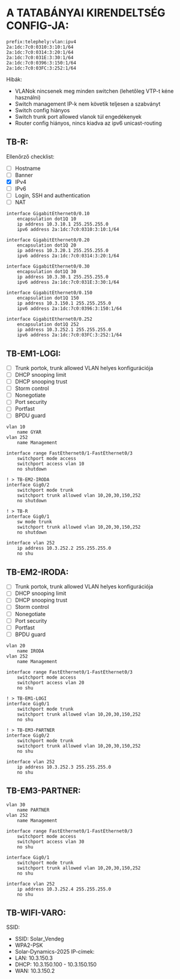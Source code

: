 # A TATABÁNYAI KIRENDELTSÉG CONFIG-JA:

```
prefix:telephely:vlan:ipv4
2a:1dc:7c0:0310:3:10:1/64
2a:1dc:7c0:0314:3:20:1/64
2a:1dc:7c0:031E:3:30:1/64
2a:1dc:7c0:0396:3:150:1/64
2a:1dc:7c0:03FC:3:252:1/64
```

Hibák:
- VLANok nincsenek meg minden switchen (lehetőleg VTP-t kéne használni)
- Switch management IP-k nem követik teljesen a szabványt
- Switch config hiányos
- Switch trunk port allowed vlanok túl engedékenyek
- Router config hiányos, nincs kiadva az ipv6 unicast-routing

TB-R:
---
Ellenőrző checklist:
-  [ ] Hostname
-  [ ] Banner
-  [x] IPv4
-  [ ] IPv6
-  [ ] Login, SSH and authentication
-  [ ] NAT

```
interface GigabitEthernet0/0.10
	encapsulation dot1Q 10
	ip address 10.3.10.1 255.255.255.0
	ipv6 address 2a:1dc:7c0:0310:3:10:1/64

interface GigabitEthernet0/0.20
	encapsulation dot1Q 20
	ip address 10.3.20.1 255.255.255.0
	ipv6 address 2a:1dc:7c0:0314:3:20:1/64

interface GigabitEthernet0/0.30
	encapsulation dot1Q 30
	ip address 10.3.30.1 255.255.255.0
	ipv6 address 2a:1dc:7c0:031E:3:30:1/64

interface GigabitEthernet0/0.150
	encapsulation dot1Q 150
	ip address 10.3.150.1 255.255.255.0
	ipv6 address 2a:1dc:7c0:0396:3:150:1/64

interface GigabitEthernet0/0.252
	encapsulation dot1Q 252
	ip address 10.3.252.1 255.255.255.0
	ipv6 address 2a:1dc:7c0:03FC:3:252:1/64

```



TB-EM1-LOGI:
---
- [ ] Trunk portok, trunk allowed VLAN helyes konfigurációja
- [ ] DHCP snooping limit
- [ ] DHCP snooping trust
- [ ] Storm control
- [ ] Nonegotiate
- [ ] Port security
- [ ] Portfast
- [ ] BPDU guard
```
vlan 10
	name GYAR
vlan 252
	name Management

interface range FastEthernet0/1-FastEthernet0/3
	switchport mode access
	switchport access vlan 10
	no shutdown

! > TB-EM2-IRODA
interface Gig0/2
	switchport mode trunk
	switchport trunk allowed vlan 10,20,30,150,252
	no shutdown

! > TB-R
interface Gig0/1 
	sw mode trunk
	switchport trunk allowed vlan 10,20,30,150,252
	no shutdown

interface vlan 252
	ip address 10.3.252.2 255.255.255.0
	no shu
```

TB-EM2-IRODA:
---
- [ ] Trunk portok, trunk allowed VLAN helyes konfigurációja
- [ ] DHCP snooping limit
- [ ] DHCP snooping trust
- [ ] Storm control
- [ ] Nonegotiate
- [ ] Port security
- [ ] Portfast
- [ ] BPDU guard
```
vlan 20
	name IRODA 
vlan 252
	name Management

interface range FastEthernet0/1-FastEthernet0/3
	switchport mode access
	switchport access vlan 20
	no shu

! > TB-EM1-LOGI
interface Gig0/1
	switchport mode trunk
	switchport trunk allowed vlan 10,20,30,150,252
	no shu

! > TB-EM3-PARTNER
interface Gig0/2
	switchport mode trunk
	switchport trunk allowed vlan 10,20,30,150,252
	no shu

interface vlan 252
	ip address 10.3.252.3 255.255.255.0
	no shu

```

TB-EM3-PARTNER:
---

```
vlan 30
	name PARTNER
vlan 252
	name Management

interface range FastEthernet0/1-FastEthernet0/3
	switchport mode access
	switchport access vlan 30
	no shu

interface Gig0/1
	switchport mode trunk
	switchport trunk allowed vlan 10,20,30,150,252
	no shu

interface vlan 252
	ip address 10.3.252.4 255.255.255.0
	no shu

```

TB-WIFI-VARO:
---

SSID:
   - SSID: Solar_Vendeg
   - WPA2-PSK
   - Solar-Dynamics-2025
IP-címek:
   - LAN: 10.3.150.3
   - DHCP: 10.3.150.100 - 10.3.150.150
   - WAN: 10.3.150.2



